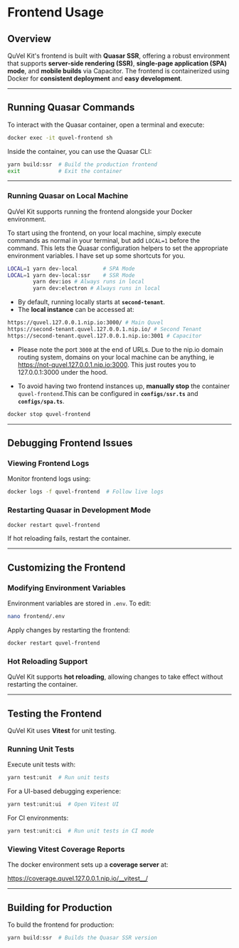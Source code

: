 # Frontend Usage

## Overview

QuVel Kit's frontend is built with **Quasar SSR**, offering a robust environment that supports **server-side rendering (SSR)**, **single-page application (SPA) mode**, and **mobile builds** via Capacitor. The frontend is containerized using Docker for **consistent deployment** and **easy development**.

---

## Running Quasar Commands

To interact with the Quasar container, open a terminal and execute:

```bash
docker exec -it quvel-frontend sh
```

Inside the container, you can use the Quasar CLI:

```bash
yarn build:ssr  # Build the production frontend
exit            # Exit the container
```

---

### Running Quasar on Local Machine

QuVel Kit supports running the frontend alongside your Docker environment.  

To start using the frontend, on your local machine, simply execute commands as normal in your terminal, but add `LOCAL=1` before the command. This lets the Quasar configuration helpers to set the appropriate environment variables.
I have set up some shortcuts for you.

```bash
LOCAL=1 yarn dev-local        # SPA Mode
LOCAL=1 yarn dev-local:ssr    # SSR Mode
        yarn dev:ios # Always runs in local
        yarn dev:electron # Always runs in local
```

- By default, running locally starts at **`second-tenant`**.  
- The **local instance** can be accessed at:

```bash
https://quvel.127.0.0.1.nip.io:3000/ # Main Quvel
https://second-tenant.quvel.127.0.0.1.nip.io/ # Second Tenant
https://second-tenant.quvel.127.0.0.1.nip.io:3001 # Capacitor
```

- Please note the port `3000` at the end of URLs. Due to the nip.io domain routing system, domains on your local machine can be anything, ie <https://not-quvel.127.0.0.1.nip.io:3000>. This just routes you to 127.0.0.1:3000 under the hood.

- To avoid having two frontend instances up, **manually stop** the container `quvel-frontend`.This can be configured in **`configs/ssr.ts`** and **`configs/spa.ts`**.

```bash
docker stop quvel-frontend
```

---

## Debugging Frontend Issues

### Viewing Frontend Logs

Monitor frontend logs using:

```bash
docker logs -f quvel-frontend  # Follow live logs
```

### Restarting Quasar in Development Mode

```bash
docker restart quvel-frontend
```

If hot reloading fails, restart the container.

---

## Customizing the Frontend

### **Modifying Environment Variables**

Environment variables are stored in `.env`. To edit:

```bash
nano frontend/.env
```

Apply changes by restarting the frontend:

```bash
docker restart quvel-frontend
```

### **Hot Reloading Support**

QuVel Kit supports **hot reloading**, allowing changes to take effect without restarting the container.

---

## Testing the Frontend

QuVel Kit uses **Vitest** for unit testing.

### Running Unit Tests

Execute unit tests with:

```bash
yarn test:unit  # Run unit tests
```

For a UI-based debugging experience:

```bash
yarn test:unit:ui  # Open Vitest UI
```

For CI environments:

```bash
yarn test:unit:ci  # Run unit tests in CI mode
```

### **Viewing Vitest Coverage Reports**

The docker environment sets up a **coverage server** at:

<https://coverage.quvel.127.0.0.1.nip.io/__vitest__/>

---

## Building for Production

To build the frontend for production:

```bash
yarn build:ssr  # Builds the Quasar SSR version
```
